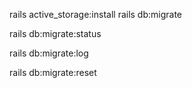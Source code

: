 rails active_storage:install
rails db:migrate

rails db:migrate:status

rails db:migrate:log

rails db:migrate:reset

